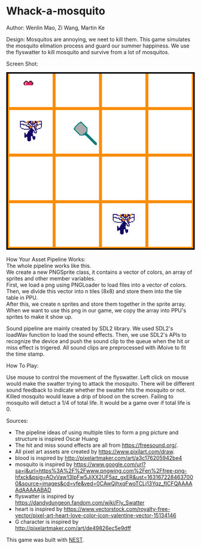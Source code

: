 # Whack-a-mosquito

Author: Wenlin Mao, Zi Wang, Martin Ke

Design: Mosquitos are annoying, we neet to kill them. This game simulates the mosquito elimation process
and guard our summer happiness. We use the flyswatter to kill mosquito and survive from a lot of mosquitos.

Screen Shot:

![Screen Shot](screenshot.png)

How Your Asset Pipeline Works:\
The whole pipeline works like this.\
We create a new PNGSprite class, it contains a vector of colors, an array of sprites and other member variables.\
First, we load a png using PNGLoader to load files into a vector of colors.\
Then, we divide this vector into n tiles (8x8) and store them into the tile table in PPU.\
After this, we create n sprites and store them together in the sprite array.\
When we want to use this png in our game, we copy the array into PPU's sprites to make it show up.

Sound pipeline are mainly created by SDL2 library. We used SDL2's loadWav function to load the sound effects.
Then, we use SDL2's APIs to recognize the device and push the sound clip to the queue when the hit or miss effect is trigered.
All sound clips are preprocessed with iMoive to fit the time stamp.

How To Play:

Use mouse to control the movement of the flyswatter. Left click on mouse would make the swatter trying to attack the mosquito.
There will be different sound feedback to indicate whether the swatter hits the mosquito or not. 
Killed mosquito would leave a drip of blood on the screen.
Failing to mosquito will detuct a 1/4 of total life. It would be a game over if total life is 0.

Sources:

* The pipeline ideas of using multiple tiles to form a png picture and structure is inspired Oscar Huang
* The hit and miss sound effects are all from https://freesound.org/.
* All pixel art assets are created by https://www.pixilart.com/draw. 
* blood is inspired by http://pixelartmaker.com/art/a3c176205942be4
* mosquito is inspired by https://www.google.com/url?sa=i&url=https%3A%2F%2Fwww.pngwing.com%2Fen%2Ffree-png-hfxck&psig=AOvVaw13IpFw5JjXX2UF5az_gxER&ust=1631672284637000&source=images&cd=vfe&ved=0CAwQjhxqFwoTCLj13Yqz_fICFQAAAAAdAAAAABAD
* flyswatter is inspired by https://dandydungeon.fandom.com/wiki/Fly_Swatter
* heart is inspired by https://www.vectorstock.com/royalty-free-vector/pixel-art-heart-love-color-icon-valentine-vector-15134146
* G character is inspired by http://pixelartmaker.com/art/de49826ec5e9dff

This game was built with [NEST](NEST.md).

